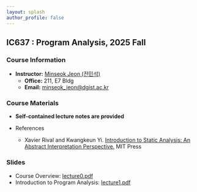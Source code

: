 ```yaml
---
layout: splash 
author_profile: false 
---
```

<!--img src="images/minseokjeon.png" alt="me" width="160" style="right-margin: 10rem; float: left"/-->
## IC637 : Program Analysis, 2025 Fall

### Course Information

+ **Instructor:** [Minseok Jeon (전민석)](https://dgistpl.github.io/)
  + **Office:** 211, E7 Bldg
  + **Email:** [minseok_jeon@dgist.ac.kr](mailto:minseok_jeon@dgist.ac.kr)


### Course Materials

+ **Self-contained lecture notes are provided**

+ References
  + Xavier Rival and Kwangkeun Yi. [Introduction to Static Analysis: An Abstract
Interpretation Perspective.](https://mitpress.mit.edu/9780262043410/introduction-to-static-analysis/) MIT Press


### Slides

+ Course Overview: [lecture0.pdf](slides/lecture0.pdf)
+ Introduction to Program Analysis: [lecture1.pdf](slides/lecture1.pdf)

